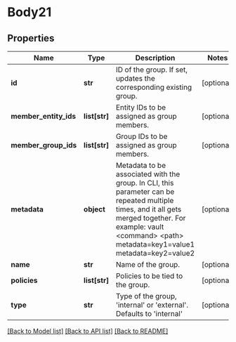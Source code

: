 # Body21

## Properties
Name | Type | Description | Notes
------------ | ------------- | ------------- | -------------
**id** | **str** | ID of the group. If set, updates the corresponding existing group. | [optional] 
**member_entity_ids** | **list[str]** | Entity IDs to be assigned as group members. | [optional] 
**member_group_ids** | **list[str]** | Group IDs to be assigned as group members. | [optional] 
**metadata** | **object** | Metadata to be associated with the group. In CLI, this parameter can be repeated multiple times, and it all gets merged together. For example: vault &lt;command&gt; &lt;path&gt; metadata&#x3D;key1&#x3D;value1 metadata&#x3D;key2&#x3D;value2 | [optional] 
**name** | **str** | Name of the group. | [optional] 
**policies** | **list[str]** | Policies to be tied to the group. | [optional] 
**type** | **str** | Type of the group, &#x27;internal&#x27; or &#x27;external&#x27;. Defaults to &#x27;internal&#x27; | [optional] 

[[Back to Model list]](../README.md#documentation-for-models) [[Back to API list]](../README.md#documentation-for-api-endpoints) [[Back to README]](../README.md)

